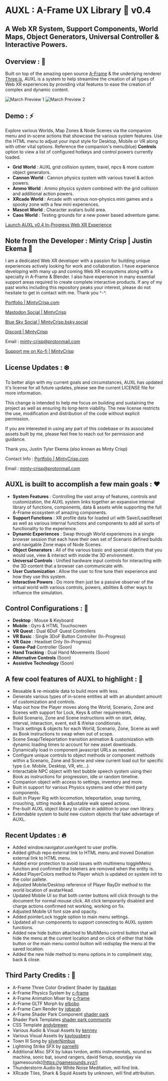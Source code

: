 # AUXL : A-Frame UX Library :palm_tree: v0.4

## A Web XR System, Support Components, World Maps, Object Generators, Universal Controller & Interactive Powers.

Overview : :star2:
---
Built on top of the amazing open source [A-Frame](https://github.com/aframevr/) & the underlying renderer [Three.js](https://threejs.org/), AUXL is a system to help streamline the creation of all types of Web XR experiences by providing vital features to ease the creation of complex and dynamic content.

![March Preview 1](https://github.com/Minty-Crisp/AUXL/tree/main/assets/img/previews/mintycrisp-auxl-march-preview1.jpg)
![March Preview 2](https://github.com/Minty-Crisp/AUXL/tree/main/assets/img/previews/mintycrisp-auxl-march-preview1.jpg)

Demo : :zap:
---
Explore various Worlds, Map Zones & Node Scenes via the companion menu and in-scene actions that showcase the various system features. Use the HTML menu to adjust your input style for Desktop, Mobile or VR along with other vital options. Reference the companion's menu(blue) __Controls__ option to view a list of configured hotkeys and control powers currently loaded.
- __Grid World__ : AUXL grid collision system, travel, npcs & more custom object generators.
- __Cannon World__ : Cannon physics system with various travel & action powers.
- __Ammo World__ : Ammo physics system combined with the grid collision and additional action powers.
- __XRcade World__ : Arcade with various non-physics mini games and a spooky zone with a few mini experiences.
- __Mascot World__ : Character avatars build area.
- __Caos World__ : Testing grounds for a new power based adventure game.

[Launch AUXL v0.4 In-Progress Web XR Experience](https://minty-crisp.github.io/AUXL/)

Note from the Developer : **Minty Crisp** | Justin Ekema :watermelon:
---
I am a dedicated Web XR developer with a passion for building unique experiences actively looking for work and collaboration. I have experience developing with many up and coming Web XR ecosystems along with a specialty in A-Frame & Blender. I also have experience in many essential support areas required to create complete interactive products. If any of my past works including this repository peaks your interest, please do not hesitate to get in contact with me. Thank you ^-^.

[Portfolio | MintyCrisp.com](https://mintycrisp.com)

[Mastodon Social | MintyCrisp](https://mastodon.social/@mintycrisp)

[Blue Sky Social | MintyCrisp.bsky.social](https://bsky.app/profile/mintycrisp.bsky.social)

[Discord | MintyCrisp](discordapp.com/users/983857672233304064)

Email : [minty-crisp@protonmail.com](mailto:minty-crisp@protonmail.com)

[Support me on Ko-fi | MintyCrisp](https://ko-fi.com/mintycrisp)

License Updates : :snowflake:
---
To better align with my current goals and circumstances, AUXL has updated it's license for all future updates, please see the current LICENSE file for more information.

This change is intended to help me focus on building and sustaining the project as well as ensuring its long-term viability. The new license restricts the use, modification and distribution of the code without explicit permission.

If you are interested in using any part of this codebase or its associated assets built by me, please feel free to reach out for permission and guidance.

Thank you,
Justin Tyler Ekema (also known as Minty Crisp)

Contact Info : [Portfolio | MintyCrisp.com](https://mintycrisp.com)

Email : [minty-crisp@protonmail.com](mailto:minty-crisp@protonmail.com)

AUXL is built to accomplish a few main goals : :hearts:
---
- __System Features__ : Controlling the vast array of features, controls and customization, the AUXL system links together an expansive internal library of functions, components, data & assets while supporting the full A-Frame ecosystem of amazing components.
- __Support Functions__ : XR profile data for loaded url with Save/Load/Reset as well as various internal functions and components to add all sorts of functionality to the experience.
- __Dynamic Experiences__ : Swap through World experiences in a single browser session that each have their own set of Scenario defined builds and navigable Zone maps of Node Scenes.
- __Object Generators__ : All of the various basic and special objects that you would use, view & interact with inside the 3D environment.
- __Universal Controls__ : Unified hardware input controls for interacting with the 3D content that a browser can communicate with.
- __User Customization__ : Allow the user to fine tune their experience and how they use this system.
- __Interactive Powers__ : Do more then just be a passive observer of the virtual world with various controls, powers, abilities & other ways to influence the simulation.

Control Configurations : :eyes:
---
- __Desktop__ : Mouse & Keyboard
- __Mobile__ : Gyro & HTML Touchscreen
- __VR Quest__ : Dual 6DoF Quest Controllers
- __VR Basic__ : Single 3DoF Button Controller (In-Progress)
- __VR Gaze__ : Headset Only (In-Progress)
- __Game-Pad__ Controller (Soon)
- __Hand Tracking__ : Dual Hand Movements (Soon)
- __Alternative Controls__ (Soon)
- __Assistive Technology__ (Soon)

A few cool features of AUXL to highlight : :first_quarter_moon_with_face:
---
- Reusable & re-mixable data to build more with less.
- Generate various types of in-scene entities all with an abundant amount of customization and controls.
- Map out how the Player moves along the World, Scenario, Zone and Scenes with support for Lock, Keys & other requirements.
- Build Scenario, Zone and Scene instructions with on start, delay, interval, interaction, event, exit & if/else conditionals.
- Track settings & objects for each World, Scenario, Zone, Scene as well as Book instructions to swap when out of scope.
- Scene Swap/Teleportation transition animation & customization with dynamic loading times to account for new asset downloads.
- Dynamically load in component javascript URLs as needed.
- Configure unique controls to object methods or component methods within a Scenario, Zone and Scene and view current load out for specific type (i.e. Mobile, Desktop, VR, etc...).
- Interactable NPC object with text bubble speech system using their Book as instructions for progression, idle or random timeline.
- Companion object with access to settings, inventory and more.
- Built in support for various Physics systems and other third party components.
- Built in Player Rig with locomotion, teleportation, snap turning, crouching, sitting mode & adjustable walk speed actions.
- Pre-built AUXL object library to utilize in addition to your own library.
- Extendable system to build new custom objects that take advantage of AUXL.

Recent Updates : :fire:
---
- Added window.navigator.userAgent to user profile.
- Added github repo external link to HTML menu and moved Donation external link to HTML menu.
- Added error protection to avoid issues with multimenu toggleMenu function and confirmed the listeners are removed when the entity is.
- Added PlayerColors method to Player which is updated on system init to the color pallete.
- Adjusted Mobile/Desktop reference of Player RayDir method to the world location of avatarHead.
- Updated Mobile UI so that both center buttons will click through to the document for normal mouse click. Alt click temporarily disabled and charge actions confirmed not working, working on fix.
- Adjusted Mobile UI font size and opacity.
- Added pointerLock toggle option to main menu settings.
- Updated all run components to support connecting to AUXL system functions.
- Added new hide button attached to MultiMenu control button that will hide the menu at the current location and on click of either that hide button or the main menu control button will redisplay the menu at the saved location.
- Added the new hide method to menu options in to compliment stay, back & close.

Third Party Credits : :pray:
---
- A-Frame Three Color Gradient Shader by [tlaukkan](https://github.com/tlaukkan/)
- A-Frame Physics System by [c-frame](https://github.com/c-frame)
- A-Frame Animation Mixer by [c-frame](https://github.com/c-frame)
- A-Frame GLTF Morph by [elbobo](https://github.com/elbobo)
- A-Frame Cam Render by [jgbarah](https://github.com/jgbarah)
- A-Frame Shader Park Component [shader park](https://github.com/shader-park)
- Shader Park Templates [shader park community](https://shaderpark.com/explore)
- CSS Template [andybrewer](https://github.com/andybrewer)
- Various Audio & Visual Assets by [kenney](https://kenney.nl/)
- Various Visual Assets by [kaylousberg](https://kaylousberg.com/)
- Town III Song by [silverNimbus](https://silvernimbus.itch.io/)
- Lightning Strike SFX by [parnellij](https://freesound.org/people/parnellij/)
- Additional Misc SFX by lukas tvrdon, anttis instrumentals, sound ex machina, sonic bat, sound rangers, david fienup, soundjay via (gamesounds)[https://gamesounds.xyz/]
- Thunderstorm Audio by White Noise Meditation, will find link.
- XRcade Tiles, Shark & Squid Assets by unknown, will find attribution.